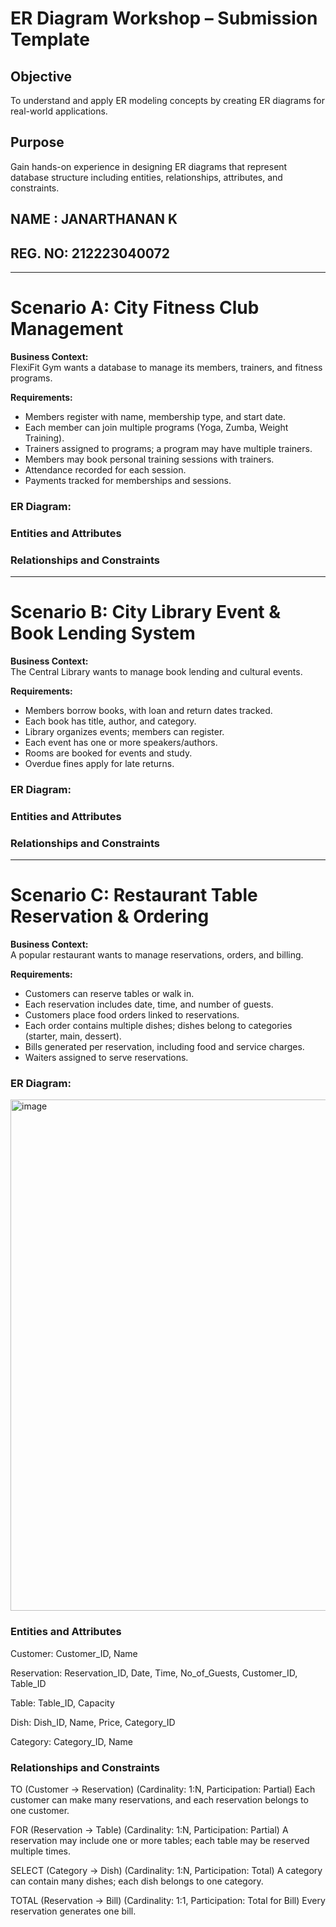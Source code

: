 # ER Diagram Workshop – Submission Template

## Objective
To understand and apply ER modeling concepts by creating ER diagrams for real-world applications.

## Purpose
Gain hands-on experience in designing ER diagrams that represent database structure including entities, relationships, attributes, and constraints.

## NAME : JANARTHANAN K
## REG. NO: 212223040072
---

# Scenario A: City Fitness Club Management

**Business Context:**  
FlexiFit Gym wants a database to manage its members, trainers, and fitness programs.

**Requirements:**  
- Members register with name, membership type, and start date.  
- Each member can join multiple programs (Yoga, Zumba, Weight Training).  
- Trainers assigned to programs; a program may have multiple trainers.  
- Members may book personal training sessions with trainers.  
- Attendance recorded for each session.  
- Payments tracked for memberships and sessions.

### ER Diagram:



### Entities and Attributes



### Relationships and Constraints


---

# Scenario B: City Library Event & Book Lending System

**Business Context:**  
The Central Library wants to manage book lending and cultural events.

**Requirements:**  
- Members borrow books, with loan and return dates tracked.  
- Each book has title, author, and category.  
- Library organizes events; members can register.  
- Each event has one or more speakers/authors.  
- Rooms are booked for events and study.  
- Overdue fines apply for late returns.

### ER Diagram:


### Entities and Attributes


### Relationships and Constraints

---

# Scenario C: Restaurant Table Reservation & Ordering

**Business Context:**  
A popular restaurant wants to manage reservations, orders, and billing.

**Requirements:**  
- Customers can reserve tables or walk in.  
- Each reservation includes date, time, and number of guests.  
- Customers place food orders linked to reservations.  
- Each order contains multiple dishes; dishes belong to categories (starter, main, dessert).  
- Bills generated per reservation, including food and service charges.  
- Waiters assigned to serve reservations.

### ER Diagram:

<img width="1305" height="818" alt="image" src="https://github.com/user-attachments/assets/2a6027cf-9b50-484d-b505-0ed37a548a01" />

### Entities and Attributes

Customer: Customer_ID, Name

Reservation: Reservation_ID, Date, Time, No_of_Guests, Customer_ID, Table_ID

Table: Table_ID, Capacity

Dish: Dish_ID, Name, Price, Category_ID

Category: Category_ID, Name


### Relationships and Constraints

TO (Customer → Reservation) (Cardinality: 1:N, Participation: Partial)
Each customer can make many reservations, and each reservation belongs to one customer.

FOR (Reservation → Table) (Cardinality: 1:N, Participation: Partial)
A reservation may include one or more tables; each table may be reserved multiple times.

SELECT (Category → Dish) (Cardinality: 1:N, Participation: Total)
A category can contain many dishes; each dish belongs to one category.

TOTAL (Reservation → Bill) (Cardinality: 1:1, Participation: Total for Bill)
Every reservation generates one bill.
